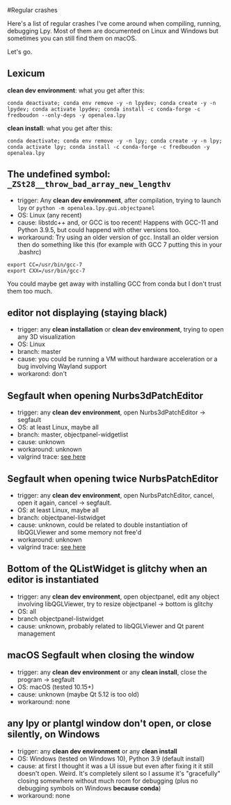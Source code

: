 #Regular crashes

Here's a list of regular crashes I've come around when compiling, running, debugging Lpy.
Most of them are documented on Linux and Windows but sometimes you can still find them on macOS.

Let's go.

## Lexicum

**clean dev environment**: what you get after this:
```
conda deactivate; conda env remove -y -n lpydev; conda create -y -n lpydev; conda activate lpydev; conda install -c conda-forge -c fredboudon --only-deps -y openalea.lpy
```

**clean install**: what you get after this:
```
conda deactivate; conda env remove -y -n lpy; conda create -y -n lpy; conda activate lpy; conda install -c conda-forge -c fredboudon -y openalea.lpy
```


## The undefined symbol: `_ZSt28__throw_bad_array_new_lengthv`

- trigger:
Any **clean dev environment**, after compilation, trying to launch `lpy` or `python -m openalea.lpy.gui.objectpanel`
- OS: Linux (any recent)
- cause: libstdc++ and, or GCC is too recent! Happens with GCC-11 and Python 3.9.5, but could happend with other versions too.
- workaround: Try using an older version of gcc. Install an older version then do something like this (for example with GCC 7 putting this in your .bashrc)

```
export CC=/usr/bin/gcc-7
export CXX=/usr/bin/gcc-7
``` 

You could maybe get away with installing GCC from conda but I don't trust them too much.

<!--  You can install it with conda: `conda install -c conda-forge gcc_linux-64=9.3.0`
-->

## editor not displaying (staying black)

- trigger: any **clean installation** or **clean dev environment**, trying to open any 3D visualization
- OS: Linux
- branch: master
- cause: you could be running a VM without hardware acceleration or a bug involving Wayland support
- workarond: don't


## Segfault when opening Nurbs3dPatchEditor

- trigger: any **clean dev environment**, open Nurbs3dPatchEditor -> segfault
- OS: at least Linux, maybe all
- branch: master, objectpanel-widgetlist
- cause: unknown
- workaround: unknown
- valgrind trace: [see here](./valgrind-traces/nurbs3dpatcheditor.txt)

## Segfault when opening twice NurbsPatchEditor

- trigger: any **clean dev environment**, open NurbsPatchEditor, cancel, open it again, cancel -> segfault.
- OS: at least Linux, maybe all
- branch: objectpanel-listwidget
- cause: unknown, could be related to double instantiation of libQGLViewer and some memory not free'd
- workaround: unknown
- valgrind trace: [see here](./valgrind-traces/nurbspatcheditortwice.txt)

## Bottom of the QListWidget is glitchy when an editor is instantiated

- trigger: any **clean dev environment**, open objectpanel, edit any object involving libQGLViewer, try to resize objectpanel -> bottom is glitchy
- OS: all
- branch objectpanel-listwidget
- cause: unknown, probably related to libQGLViewer and Qt parent management

## macOS Segfault when closing the window

- trigger: any **clean dev environment** or any **clean install**, close the program -> segfault
- OS: macOS (tested 10.15+)
- cause: unknown (maybe Qt 5.12 is too old)
- workaround: none

## any lpy or plantgl window don't open, or close silently, on Windows

- trigger: any **clean dev environment** or any **clean install**
- OS: Windows (tested on Windows 10), Python 3.9 (default install)
- cause: at first I thought it was a UI issue but even after fixing it it still doesn't open. Weird. It's completely silent so I assume it's "gracefully" closing somewhere without much room for debugging (plus no debugging symbols on Windows **because conda**)
- workaround: none
